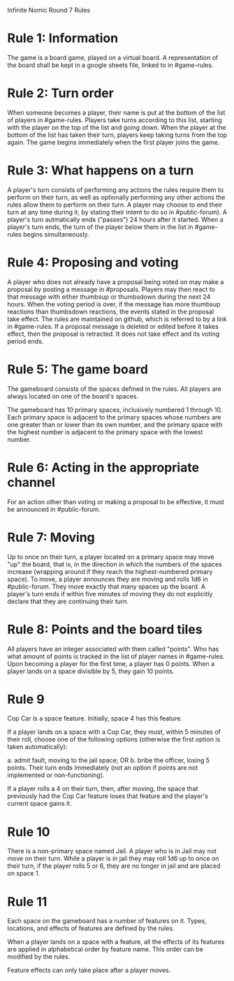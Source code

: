 Infinite Nomic Round 7 Rules 

# Rule 1: Information 
The game is a board game, played on a virtual board. A representation of the board shall be kept in a google sheets file, linked to in #game-rules.

# Rule 2: Turn order
When someone becomes a player, their name is put at the bottom of the list of players in #game-rules. Players take turns according to this list, starting with the player on the top of the list and going down. When the player at the bottom of the list has taken their turn, players keep taking turns from the top again. The game begins immediately when the first player joins the game. 

# Rule 3: What happens on a turn
A player's turn consists of performing any actions the rules require them to perform on their turn, as well as optionally performing any other actions the rules allow them to perform on their turn. A player may choose to end their turn at any time during it, by stating their intent to do so in #public-forum). A player's turn autmatically ends ("passes") 24 hours after it started. When a player's turn ends, the turn of the player below them in the list in #game-rules begins simultaneously. 

# Rule 4: Proposing and voting
A player who does not already have a proposal being voted on may make a proposal by posting a message in #proposals. Players may then react to that message with either thumbsup or thumbsdown during the next 24 hours. When the voting period is over, if the message has more thumbsup reactions than thumbsdown reactions, the events stated in the proposal take effect. The rules are maintained on github, which is referred to by a link in #game-rules. If a proposal message is deleted or edited before it takes effect, then the proposal is retracted. It does not take effect and its voting period ends.

# Rule 5: The game board
The gameboard consists of the spaces defined in the rules. All players are always located on one of the board's spaces.

The gameboard has 10 primary spaces, inclusively numbered 1 through 10. Each primary space is adjacent to the primary spaces whose numbers are one greater than or lower than its own number, and the primary space with the highest number is adjacent to the primary space with the lowest number.

# Rule 6: Acting in the appropriate channel
For an action other than voting or making a proposal to be effective, it must be announced in #public-forum.

# Rule 7: Moving 
Up to once on their turn, a player located on a primary space may move "up" the board, that is, in the direction in which the numbers of the spaces increase (wrapping around if they reach the highest-numbered primary space). To move, a player announces they are moving and rolls 1d6 in #public-forum. They move exactly that many spaces up the board. A player's turn ends if within five minutes of moving they do not explicitly declare that they are continuing their turn.

# Rule 8: Points and the board tiles
All players have an integer associated with them called "points". 
Who has what amount of points is tracked in the list of player names in #game-rules. 
Upon becoming a player for the first time, a player has 0 points. 
When a player lands on a space divisible by 5, they gain 10 points. 

# Rule 9
Cop Car is a space feature. Initially, space 4 has this feature.

If a player lands on a space with a Cop Car, they must, within 5 minutes of their roll, choose one of the following options (otherwise the first option is taken automatically):

a. admit fault, moving to the jail space; OR
b. bribe the officer, losing 5 points. Their turn ends immediately (not an option if points are not implemented or non-functioning).

If a player rolls a 4 on their turn, then, after moving, the space that previously had the Cop Car feature loses that feature and the player's current space gains it.

# Rule 10
There is a non-primary space named Jail. A player who is in Jail may not move on their turn. While a player is in jail they may roll 1d6 up to once on their turn, if the player rolls 5 or 6, they are no longer in jail and are placed on space 1.

# Rule 11
Each space on the gameboard has a number of features on it. Types, locations, and effects of features are defined by the rules.

When a player lands on a space with a feature, all the effects of its features are applied in alphabetical order by feature name. This order can be modified by the rules.

Feature effects can only take place after a player moves.
